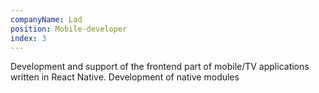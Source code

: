 ```yaml
---
companyName: Lad
position: Mobile-developer
index: 3
---
```


Development and support of the frontend part of mobile/TV applications written in React Native. Development of native modules
